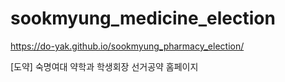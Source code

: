 # sookmyung_medicine_election

https://do-yak.github.io/sookmyung_pharmacy_election/

[도약] 숙명여대 약학과 학생회장 선거공약 홈페이지
